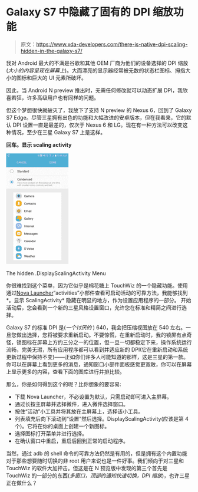 # Galaxy S7 中隐藏了固有的 DPI 缩放功能

> 原文：<https://www.xda-developers.com/there-is-native-dpi-scaling-hidden-in-the-galaxy-s7/>

我对 Android 最大的不满是谷歌和其他 OEM 厂商为他们的设备选择的 DPI 缩放(*大小的内容呈现在屏幕上*)。大而漂亮的显示器经常被无数的状态栏图标、拇指大小的图标和巨大的 UI 元素所破坏。

因此，当 Android N preview 推出时，无需任何修改就可以动态扩展 DPI，我欣喜若狂，许多高级用户也有同样的问题。

但这个梦想很快就破灭了，我放下了支持 N preview 的 Nexus 6，回到了 Galaxy S7 Edge。尽管三星拥有出色的功能和大幅改进的安卓版本，但在我看来，它的默认 DPI 设置一直是最差的，仅次于 Nexus 6 和 LG。现在有一种方法可以改变这种情况，至少在三星 Galaxy S7 上是这样。

**回车。显示 scaling activity**

 <picture>![Screenshot_20160317-094414](img/81b4a91d9dca5e51fa96c0c03ed4582e.png)</picture> 

The hidden .DisplayScalingActivity Menu

你很难找到这个菜单，因为它似乎是棉花糖上 TouchWiz 的一个隐藏功能。使用通过[Nova Launcher](https://play.google.com/store/apps/details?id=com.teslacoilsw.launcher)“activities”小部件查看可启动活动的可靠方法，我能够找到*。显示 ScalingActivity* 隐藏在明显的地方，作为设置应用程序的一部分。 开始活动后，您会看到一个新的三星风格设置窗口，允许您在标准和精简之间进行选择。

Galaxy S7 的标准 DPI 是(*一个讨厌的* ) 640，我会把压缩视图放在 540 左右。一旦您做出选择，您将被要求重新启动。不要惊慌，在重新启动时，我的锁屏有点奇怪，锁图标在屏幕上方约三分之一的位置，但一旦一切都稳定下来，操作系统运行流畅，完美无瑕，所有应用程序都可以看到并适应新的 DPI(它在重新启动和系统更新过程中保持不变)——正如你们许多人可能知道的那样，这是三星的第一款。你可以在屏幕上看到更多的消息，通知窗口小部件面板感觉更宽敞，你可以在屏幕上显示更多的内容，查看下面的图库进行并排比较。

那么，你是如何得到这个的呢？比你想象的要容易:

*   下载 Nova Launcher，不必设置为默认，只需启动即可进入主屏幕。
*   通过长按主屏幕并选择微件，进入微件选择窗口。
*   按住“活动”小工具并将其放在主屏幕上，选择该小工具。
*   列表填充后向下滚动到“设置”然后选择。DisplayScalingActivity(应该是第 4 个)。它将在你的桌面上创建一个新图标。
*   选择图标打开菜单并进行选择。
*   在确认窗口中重启，重启后回到正常的启动程序。

当然，通过 adb 的 shell 命令的可靠方法仍然是有用的，但是拥有这个内置功能对于那些想要随时切换的非 root 用户来说也是一件好事。我们倾向于对三星和 TouchWiz 的软件大加抨击。但这是在 N 预览版中发现的第三个首先是 TouchWiz 的一部分的东西(*多窗口，顶部的通知快速切换，DPI 缩放*)，也许三星正在做什么？